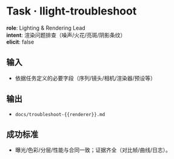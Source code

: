 # Task · llight-troubleshoot

**role**: Lighting & Rendering Lead  
**intent**: 渲染问题排查（噪声/火花/亮斑/阴影条纹）  
**elicit**: false

## 输入

- 依据任务定义的必要字段（序列/镜头/相机/渲染器/预设等）

## 输出

- `docs/troubleshoot-{{renderer}}.md`

## 成功标准

- 曝光/色彩/分层/性能与合同一致；证据齐全（对比帧/曲线/日志）。
